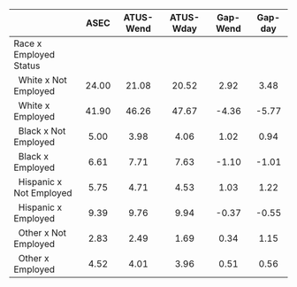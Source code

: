 
|                      |         ASEC |    ATUS-Wend |    ATUS-Wday |     Gap-Wend |      Gap-day |
| -------------------- | :----------: | :----------: | :----------: | :----------: | :----------: |
| Race x Employed Status |              |              |              |              |              |
| &nbsp;&nbsp;White x Not Employed |        24.00 |        21.08 |        20.52 |         2.92 |         3.48 |
| &nbsp;&nbsp;White x Employed |        41.90 |        46.26 |        47.67 |        -4.36 |        -5.77 |
| &nbsp;&nbsp;Black x Not Employed |         5.00 |         3.98 |         4.06 |         1.02 |         0.94 |
| &nbsp;&nbsp;Black x Employed |         6.61 |         7.71 |         7.63 |        -1.10 |        -1.01 |
| &nbsp;&nbsp;Hispanic x Not Employed |         5.75 |         4.71 |         4.53 |         1.03 |         1.22 |
| &nbsp;&nbsp;Hispanic x Employed |         9.39 |         9.76 |         9.94 |        -0.37 |        -0.55 |
| &nbsp;&nbsp;Other x Not Employed |         2.83 |         2.49 |         1.69 |         0.34 |         1.15 |
| &nbsp;&nbsp;Other x Employed |         4.52 |         4.01 |         3.96 |         0.51 |         0.56 |

